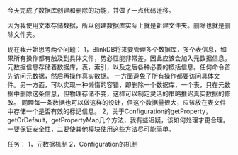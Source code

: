 今天完成了数据库创建和删除的功能，并做了一点代码迁移。

因为我使用文本存储数据，所以创建数据库实际上就是新建文件夹。删除也就是删除文件夹。

现在我开始思考两个问题：
1，BlinkDB将来要管理多个数据库，多个表信息，如果所有操作都有触及到具体文件，势必性能非常差。因此应该会加入元数据信息。
元数据信息存储着数据库，表，索引，以及之后各种必要的概括信息。任何命令首先访问元数据，然后再操作真实数据。
一方面避免了所有操作都要访问具体文件。另一方面，可以实现一种懒惰的容错，即删除一个数据库，一个表，只在元数据中删除这条信息，但物理存储不变，这样可以制定灵活的策略推迟真实数据的修改。
同理每一条数据也可以做这样的设计，但这个数据量很大，应该放在表文件中存储一个是否有效的标记信息。
2，关于Configuration的getProperty，getOrDefault，getPropertyMap几个方法，我有些迟疑，该如何处理才更合理。一要保证安全性，二要使其他模块使用这些方法尽可能简单。

任务：
1，元数据机制
2，Configuration的机制